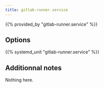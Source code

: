 ```yaml
---
title: gitlab-runner.service
---
```


{{% provided_by "gitlab-runner.service" %}}

## Options

{{% systemd_unit "gitlab-runner.service" %}}

## Additionnal notes

Nothing here.
